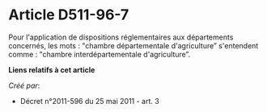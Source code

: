 # Article D511-96-7

Pour l'application de dispositions réglementaires aux départements concernés, les mots : "chambre départementale
d'agriculture” s'entendent comme : "chambre interdépartementale d'agriculture”.

**Liens relatifs à cet article**

_Créé par_:

  - Décret n°2011-596 du 25 mai 2011 - art. 3
